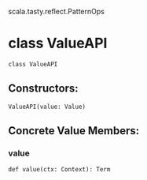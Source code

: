 scala.tasty.reflect.PatternOps
# class ValueAPI

<pre><code class="language-scala" >class ValueAPI</pre></code>
## Constructors:
<pre><code class="language-scala" >ValueAPI(value: Value)</pre></code>

## Concrete Value Members:
### value
<pre><code class="language-scala" >def value(ctx: Context): Term</pre></code>

